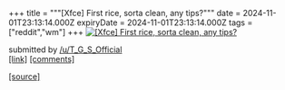 +++
title = """[Xfce] First rice, sorta clean, any tips?"""
date = 2024-11-01T23:13:14.000Z
expiryDate = 2024-11-01T23:13:14.000Z
tags = ["reddit","wm"]
+++
[![[Xfce] First rice, sorta clean, any tips?](https://preview.redd.it/7e401rn9hdyd1.png?width=640&crop=smart&auto=webp&s=5d0f3a478c8f84a446a3d73d9ff8c6c70d278a4a "[Xfce] First rice, sorta clean, any tips?")](https://www.reddit.com/r/unixporn/comments/1ghioep/xfce_first_rice_sorta_clean_any_tips/)

submitted by [/u/T\_G\_S\_Official](https://www.reddit.com/user/T_G_S_Official)  
[\[link\]](https://i.redd.it/7e401rn9hdyd1.png) [\[comments\]](https://www.reddit.com/r/unixporn/comments/1ghioep/xfce_first_rice_sorta_clean_any_tips/)

[[source]](https://www.reddit.com/r/unixporn/comments/1ghioep/xfce_first_rice_sorta_clean_any_tips/)
